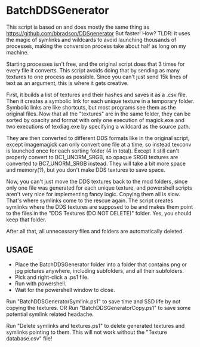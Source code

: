 # BatchDDSGenerator

This script is based on and does mostly the same thing as https://github.com/bbradson/DDSgenerator
But faster! How?
TLDR: it uses the magic of symlinks and wildcards to avoid launching thousands of processes, making the conversion process take about half as long on my machine.


Starting processes isn't free, and the original script does that 3 times for every file it converts. 
This script avoids doing that by sending as many textures to one process as possible. Since you can't just send 15k lines of text as an argument, this is where it gets creative.

First, it builds a list of textures and their hashes and saves it as a .csv file. Then it creates a symbolic link for each unique texture in a temporary folder. Symbolic links are like shortcuts, but most programs see them as the original files.
Now that all the "textures" are in the same folder, they can be sorted by opacity and format with only one execution of magick.exe and two executions of texdiag.exe by specifying a wildcard as the source path.

They are then converted to different DDS formats like in the original script, except imagemagick can only convert one file at a time, so instead texconv is launched once for each sorting folder (4 in total). Except it still can't properly convert to BC1_UNORM_SRGB, so opaque SRGB textures are converted to BC7_UNORM_SRGB instead. They will take a bit more space and memory(?), but you don't make DDS textures to save space.

Now, you can't just move the DDS textures back to the mod folders, since only one file was generated for each unique texture, and powershell scripts aren't very nice for implementing fancy logic. Copying them all is slow. That's where symlinks come to the rescue again. The script creates symlinks where the DDS textures are supposed to be and makes them point to the files in the "DDS Textures (DO NOT DELETE)" folder. Yes, you should keep that folder.

After all that, all unnecessary files and folders are automatically deleted.


## USAGE
 - Place the BatchDDSGenerator folder into a folder that contains png or jpg pictures anywhere, including subfolders, and all their subfolders.
 - Pick and right-click a .ps1 file.
 - Run with powershell.
 - Wait for the powershell window to close.

Run "BatchDDSGeneratorSymlink.ps1" to save time and SSD life by not copying the textures.
OR
Run "BatchDDSGeneratorCopy.ps1" to save some potential symlink related headache.

Run "Delete symlinks and textures.ps1" to delete generated textures and symlinks pointing to them. This will not work without the "Texture database.csv" file!
